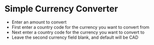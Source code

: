 # Simple Currency Converter

* Enter an amount to convert
* First enter a country code for the currency you want to convert from
* Next enter a country code for the currency you want to convert to
* Leave the second currency field blank, and default will be CAD
